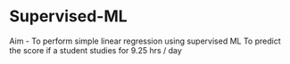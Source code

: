 # Supervised-ML
Aim - To perform simple linear regression using supervised ML To predict the score if a student studies for 9.25 hrs / day
